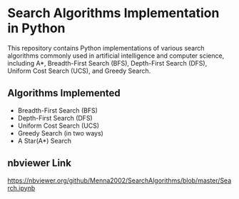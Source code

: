 # Search Algorithms Implementation in Python

This repository contains Python implementations of various search algorithms commonly used in artificial intelligence and computer science, including A\*, Breadth-First Search (BFS), Depth-First Search (DFS), Uniform Cost Search (UCS), and Greedy Search.

## Algorithms Implemented

- Breadth-First Search (BFS)
- Depth-First Search (DFS)
- Uniform Cost Search (UCS)
- Greedy Search (in two ways)
- A Star(A*) Search

## nbviewer Link

https://nbviewer.org/github/Menna2002/SearchAlgorithms/blob/master/Search.ipynb
